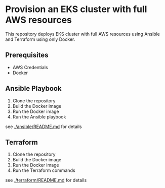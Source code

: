 # Provision an EKS cluster with full AWS resources

This repository deploys EKS cluster with full AWS resources using Ansible and Terraform using only Docker.

## Prerequisites

- AWS Credentials
- Docker

## Ansible Playbook

1. Clone the repository
2. Build the Docker image
3. Run the Docker image
4. Run the Ansible playbook

see [./ansible/README.md](./ansible/README.md) for details

## Terraform

1. Clone the repository
2. Build the Docker image
3. Run the Docker image
4. Run the Terraform commands

see [./terraform/README.md](./terraform/README.md) for details